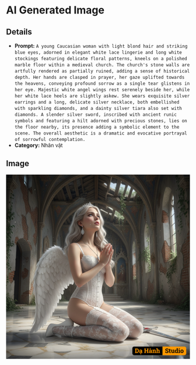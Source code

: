 # AI Generated Image

## Details
- **Prompt:** `A young Caucasian woman with light blond hair and striking blue eyes, adorned in elegant white lace lingerie and long white stockings featuring delicate floral patterns, kneels on a polished marble floor within a medieval church. The church's stone walls are artfully rendered as partially ruined, adding a sense of historical depth. Her hands are clasped in prayer, her gaze uplifted towards the heavens, conveying profound sorrow as a single tear glistens in her eye. Majestic white angel wings rest serenely beside her, while her white lace heels are slightly askew. She wears exquisite silver earrings and a long, delicate silver necklace, both embellished with sparkling diamonds, and a dainty silver tiara also set with diamonds. A slender silver sword, inscribed with ancient runic symbols and featuring a hilt adorned with precious stones, lies on the floor nearby, its presence adding a symbolic element to the scene. The overall aesthetic is a dramatic and evocative portrayal of sorrowful contemplation.`
- **Category:** Nhân vật


## Image
![AI Generated Image](./image-2025-10-15T07-13-41-835Z-zqt58.png)